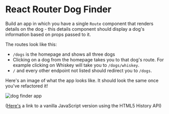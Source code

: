 # React Router Dog Finder

Build an app in which you have a single `Route` component that renders details on the dog - this details component should display a dog's information based on props passed to it.

The routes look like this:

- `/dogs` is the homepage and shows all three dogs
- Clicking on a dog from the homepage takes you to that dog's route. For example clicking on Whiskey will take you to `/dogs/whiskey`.
- `/` and every other endpoint not listed should redirect you to `/dogs`.

Here's an image of what the app looks like. It should look the same once you've refactored it!

![dog finder app](./dog-finder.gif)

([Here's](https://github.com/rithmschool/history-example) a link to a vanilla JavaScript version using the HTML5 History API)
